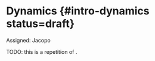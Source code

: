 # Dynamics {#intro-dynamics status=draft}

Assigned: Jacopo

TODO: this is a repetition of [](#basic_dynamics).
